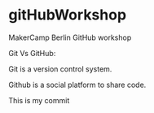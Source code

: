 gitHubWorkshop
==============

MakerCamp Berlin GitHub workshop

Git Vs GitHub:

Git is a version control system.

Github is a social platform to share code.


This is my commit
